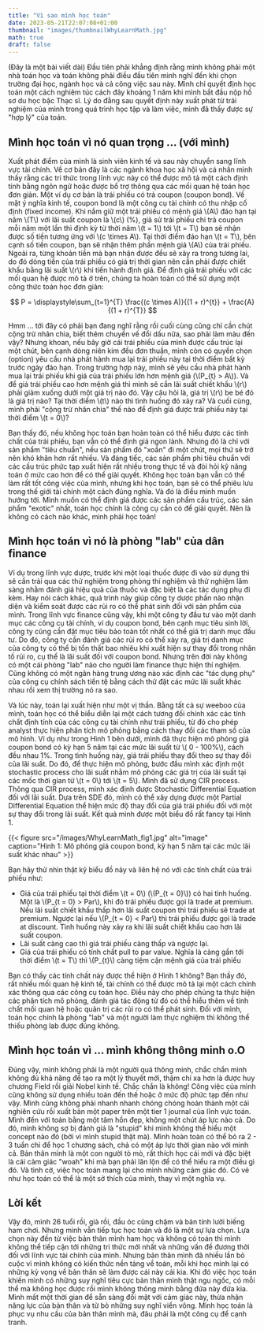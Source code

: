 ```yaml
---
title: "Vì sao mình học toán"
date: 2023-05-21T22:07:08+01:00
thumbnail: "images/thumbnailWhyLearnMath.jpg"
math: true
draft: false
---
```


(Đây là một bài viết dài) Đầu tiên phải khẳng định rằng mình không phải một nhà toán học và toán không phải điều đầu tiên mình nghĩ đến khi chọn trường đại học, ngành học và cả công việc sau này. Mình chỉ quyết định học toán một cách nghiêm túc cách đây khoảng 1 năm khi mình bắt đầu nộp hồ sơ du học bậc Thạc sĩ. Lý do đằng sau quyết định này xuất phát từ trải nghiệm của mình trong quá trình học tập và làm việc, mình đã thấy được sự "hợp lý" của toán.

## Mình học toán vì nó quan trọng ... (với mình)

Xuất phát điểm của mình là sinh viên kinh tế và sau này chuyển sang lĩnh vực tài chính. Về cơ bản đây là các ngành khoa học xã hội và cá nhân mình thấy rằng các tri thức trong lĩnh vực này có thể được mô tả một cách định tính bằng ngôn ngữ hoặc được bổ trợ thông qua các mối quan hệ toán học đơn giản. Một ví dụ cơ bản là trái phiếu có trả coupon (coupon bond). Về mặt ý nghĩa kinh tế, coupon bond là một công cụ tài chính có thu nhập cố định (fixed income). Khi nắm giữ một trái phiếu có mệnh giá \\(A\\) đáo hạn tại năm \\(T\\) với lãi suất coupon là \\(c\\) (%), giả sử trái phiếu chi trả coupon mỗi năm một lần thì định kỳ từ thời năm \\(t = 1\\) tới \\(t = T\\) bạn sẽ nhận được số tiền tương ứng với \\(c \times A\\). Tại thời điểm đáo hạn \\(t = T\\), bên cạnh số tiền coupon, bạn sẽ nhận thêm phần mệnh giá \\(A\\) của trái phiếu. Ngoài ra, từng khoản tiền mà bạn nhận được đều sẽ xảy ra trong tương lai, do đó dòng tiền của trái phiếu có giá trị thời gian nên cần phải được chiết khấu bằng lãi suất \\(r\\) khi tiến hành định giá. Để định giá trái phiếu với các mối quan hệ được mô tả ở trên, chúng ta hoàn toàn có thể sử dụng một công thức toán học đơn giản:

$$
P = \displaystyle\sum_{t=1}^{T} \frac{(c \times A)}{(1 + r)^{t}} + \frac{A}{(1 + r)^{T}}
$$

Hmm ... tới đây có phải bạn đang nghĩ rằng rồi cuối cùng cũng chỉ cần chút cộng trừ nhân chia, biết thêm chuyển vế đổi dấu nữa, sao phải làm màu đến vậy? Nhưng khoan, nếu bây giờ cái trái phiếu của mình được cấu trúc lại một chút, bên cạnh dòng niên kim đều đơn thuần, mình còn có quyền chọn (option) yêu cầu nhà phát hành mua lại trái phiếu này tại thời điểm bất kỳ trước ngày đáo hạn. Trong trường hợp này, mình sẽ yêu cầu nhà phát hành mua lại trái phiếu khi giá của trái phiếu lớn hơn mệnh giá (\\(P_{t} > A\\)). Và để giá trái phiếu cao hơn mệnh giá thì mình sẽ cần lãi suất chiết khấu \\(r\\) phải giảm xuống dưới một giá trị nào đó. Vậy câu hỏi là, giá trị \\(r\\) be bé đó là giá trị nào? Tại thời điểm \\(t\\) nào thì tình huống đó xảy ra? Và cuối cùng, mình phải "cộng trừ nhân chia" thế nào để định giá được trái phiếu này tại thời điểm \\(t = 0\\)?

Bạn thấy đó, nếu không học toán bạn hoàn toàn có thể hiểu được các tính chất của trái phiếu, bạn vẫn có thể định giá ngon lành. Nhưng đó là chỉ với sản phẩm "tiêu chuẩn", nếu sản phẩm đó "xoắn" đi một chút, mọi thứ sẽ trở nên khó khăn hơn rất nhiều. Và đáng tiếc, các sản phẩm phi tiêu chuẩn với các cấu trúc phức tạp xuất hiện rất nhiều trong thực tế và đòi hỏi kỹ năng toán ở mức cao hơn để có thể giải quyết. Không học toán bạn vẫn có thể làm rất tốt công việc của mình, nhưng khi học toán, bạn sẽ có thể phiêu lưu trong thế giới tài chính một cách đúng nghĩa. Và đó là điều mình muốn hướng tới. Mình muốn có thể định giá được các sản phẩm cấu trúc, các sản phẩm "exotic" nhất, toán học chính là công cụ cần có để giải quyết. Nên là không có cách nào khác, mình phải học toán!

## Mình học toán vì nó là phòng "lab" của dân finance

Ví dụ trong lĩnh vực dược, trước khi một loại thuốc được đi vào sử dụng thì sẽ cần trải qua các thử nghiệm trong phòng thí nghiệm và thử nghiệm lâm sàng nhằm đánh giá hiệu quả của thuốc và đặc biệt là các tác dụng phụ đi kèm. Hay nói cách khác, quá trình này giúp công ty dược phần nào nhận diện và kiểm soát được các rủi ro có thể phát sinh đối với sản phẩm của mình. Trong lĩnh vực finance cũng vậy, khi một công ty đầu tư vào một danh mục các công cụ tài chính, ví dụ coupon bond, bên cạnh mục tiêu sinh lời, công ty cũng cần đặt mục tiêu bảo toàn tốt nhất có thể giá trị danh mục đầu tư. Do đó, công ty cần đánh giá các rủi ro có thể xảy ra, giá trị danh mục của công ty có thể bị tổn thất bao nhiêu khi xuất hiện sự thay đổi trong nhân tố rủi ro, cụ thể là lãi suất đối với coupon bond. Nhưng trên đời này không có một cái phòng "lab" nào cho người làm finance thực hiện thí nghiệm. Cũng không có một ngân hàng trung ương nào xác định các "tác dụng phụ" của công cụ chính sách tiền tệ bằng cách thử đặt các mức lãi suất khác nhau rồi xem thị trường nó ra sao.

Và lúc này, toán lại xuất hiện như một vị thần. Bằng tất cả sự weeboo của mình, toán học có thể biểu diễn lại một cách tương đối chính xác các tính chất định tính của các công cụ tài chính như trái phiếu, từ đó cho phép analyst thực hiện phân tích mô phỏng bằng cách thay đổi các tham số của mô hình. Ví dụ như trong Hình 1 bên dưới, mình đã thực hiện mô phỏng giá coupon bond có kỳ hạn 5 năm tại các mức lãi suất từ \\( 0 - 100%\\), cách đều nhau 1%. Trong tình huống này, giá trái phiếu thay đổi theo sự thay đổi của lãi suất. Do đó, để thực hiện mô phỏng, bước đầu mình xác định một stochastic process cho lãi suất nhằm mô phỏng các giá trị của lãi suất tại các mốc thời gian từ \\(t = 0\\) tới \\(t = 5\\). Mình đã sử dụng CIR process. Thông qua CIR process, mình xác định được Stochastic Differential Equation đối với lãi suất. Dựa trên SDE đó, mình có thể xây dựng được một Partial Differential Equation thể hiện mức độ thay đổi của giá trái phiếu đối với một sự thay đổi trong lãi suất. Kết quả mình được một biểu đồ rất fancy tại Hình 1.

{{< figure src="/images/WhyLearnMath_fig1.jpg" alt="image" caption="Hình 1: Mô phỏng giá coupon bond, kỳ hạn 5 năm tại các mức lãi suất khác nhau" >}}

Bạn hãy thử nhìn thật kỹ biểu đồ này và liên hệ nó với các tính chất của trái phiếu như:
- Giá của trái phiếu tại thời điểm \\(t = 0\\) (\\(P_{t = 0}\\)) có hai tình huống. Một là \\(P_{t = 0} > Par\\), khi đó trái phiếu được gọi là trade at premium. Nếu lãi suất chiết khấu thấp hơn lãi suất coupon thì trái phiếu sẽ trade at premium. Ngược lại nếu \\(P_{t = 0} < Par\\) thì trái phiếu được gọi là trade at discount. Tình huống này xảy ra khi lãi suất chiết khấu cao hơn lãi suất coupon.
- Lãi suất càng cao thì giá trái phiếu càng thấp và ngược lại.
- Giá của trái phiếu có tính chất pull to par value. Nghĩa là càng gần tới thời điểm \\(t = T\\) thì \\(P_{t}\\) càng tiệm cận mệnh giá của trái phiếu

Bạn có thấy các tính chất này được thể hiện ở Hình 1 không? Bạn thấy đó, rất nhiều mối quan hệ kinh tế, tài chính có thể được mô tả lại một cách chính xác thông qua các công cụ toán học. Điều này cho phép chúng ta thực hiện các phân tích mô phỏng, đánh giá tác động từ đó có thể hiểu thêm về tính chất mối quan hệ hoặc quản trị các rủi ro có thể phát sinh. Đối với mình, toán học chính là phòng "lab" và một người làm thực nghiệm thì không thể thiếu phòng lab được đúng không.

## Mình học toán vì ... mình không thông minh o.O

Đúng vậy, mình không phải là một người quá thông minh, chắc chắn mình không đủ khả năng để tạo ra một lý thuyết mới, thậm chí xa hơn là được huy chương Field rồi giải Nobel kinh tế. Chắc chắn là không! Công việc của mình cũng không sử dụng nhiều toán đến thế hoặc ở mức độ phức tạp đến như vậy. Mình cũng không phải nhanh nhanh chóng chóng hoàn thành một cái nghiên cứu rồi xuất bản một paper trên một tier 1 journal của lĩnh vực toán. Mình đến với toán bằng một tâm hồn đẹp, không một chút áp lực nào cả. Do đó, mình không sợ bị đánh giá là "stupid" khi mình không thể hiểu một concept nào đó (bởi vì mình stupid thật mà). Mình hoàn toàn có thể bỏ ra 2 - 3 tuần chỉ để học 1 chương sách, chả có một áp lực thời gian nào với mình cả. Bản thân mình là một con người tò mò, rất thích học cái mới và đặc biệt là cái cảm giác "woah" khi mà bạn phải lăn lộn để có thể hiểu ra một điều gì đó. Và tình cờ, việc học toán mang lại cho mình những cảm giác đó. Có vẻ như học toán có thể là một sở thích của mình, thay vì một nghĩa vụ.

## Lời kết
Vậy đó, mình 26 tuổi rồi, già rồi, đầu óc cũng chậm và bản tính lười biếng ham chơi. Nhưng mình vẫn tiếp tục học toán và đó là một sự lựa chọn. Lựa chọn này đến từ việc bản thân mình ham học và không có toán thì mình không thể tiếp cận tới những tri thức mới nhất và những vấn đề đương thời đối với lĩnh vực tài chính của mình. Nhưng bản thân mình đã nhiều lần bỏ cuộc vì mình không có kiến thức nền tảng về toán, mỗi khi học mình lại có những kỳ vọng về bản thân sẽ làm được cái này cái kia. Khi đó việc học toán khiến mình có những suy nghĩ tiêu cực bản thân mình thật ngu ngốc, có mỗi thể mà không học được rồi mình không thông minh bằng đứa này đứa kia. Mình mất một thời gian để sẵn sàng đối mặt với cảm giác này, thừa nhận năng lực của bản thân và từ bỏ những suy nghĩ viển vông. Mình học toán là phục vụ nhu cầu của bản thân mình mà, đâu phải là một công cụ để cạnh tranh.
